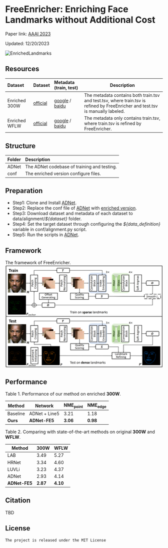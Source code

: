 # FreeEnricher: Enriching Face Landmarks without Additional Cost

Paper link: [AAAI 2023](https://arxiv.org/pdf/2212.09525.pdf)

Updated: 12/20/2023

![EnrichedLandmarks](./doc/enriched_landmarks.png)

## Resources

| Dataset          | Dataset                                                            | Metadata (train, test)| Description    |
| :--------------- | :----------------------------------------------------------------- | :-------------------- | -------------- |
| Enriched 300W    | [official](https://ibug.doc.ic.ac.uk/resources/300-W/)             | [google](https://drive.google.com/drive/folders/1X8img5yRyLXV2cBxtbWuCOsNKVQMz1Sm?usp=share_link) / [baidu](https://pan.baidu.com/s/1GOGSpn3PQEYHf23r4eEBHA?pwd=6czg)  | The metadata contains both train.tsv and test.tsv, where train.tsv is refined by FreeEnricher and test.tsv is manually labeled. |
| Enriched WFLW    | [official](https://wywu.github.io/projects/LAB/WFLW.html)          | [google](https://drive.google.com/drive/folders/1egD-fQjfcPoU7daMAQNFxh434Ijz7jLV?usp=share_link) / [baidu](https://pan.baidu.com/s/1NddBa8GIeI8cEADq5XNBSg?pwd=1yme)  | The metadata only contains train.tsv, where train.tsv is refined by FreeEnricher.                                               |

## Structure
| Folder           | Description                                                            |
| :----------------| :--------------------------------------------------------------------- |
| ADNet            | The ADNet codebase of training and testing.                            |
| conf             | The enriched version configure files.                                  |

## Preparation
 - Step1: Clone and Install [ADNet](https://github.com/huangyangyu/ADNet/tree/7f9268449d1605c2f5a00495b93c942f28cd8ac8).
 - Step2: Replace the conf file of [ADNet](https://github.com/huangyangyu/ADNet/tree/7f9268449d1605c2f5a00495b93c942f28cd8ac8) with [enriched version](./conf/alignment.py).
 - Step3: Download dataset and metadata of each dataset to data/alignment/*${dataset}* folder.
 - Step4: Set the target dataset through configuring the *${data_definition}* variable in conf/alignment.py script.
 - Step5: Run the scripts in [ADNet](https://github.com/huangyangyu/ADNet/tree/7f9268449d1605c2f5a00495b93c942f28cd8ac8).

## Framework
The framework of FreeEnricher.
![FreeEnricher](./doc/framework.png)

## Performance
Table 1. Performance of our method on enriched **300W**.

| Method    | Network       | NME<sub>point</sub> | NME<sub>edge</sub> |
| --------- | ------------- | ------------------- | ------------------ |
| Baseline  | ADNet + Line5 | 3.21                | 1.18               |
| **Ours**  | **ADNet-FE5** | **3.06**            | **0.98**           |

Table 2. Comparing with state-of-the-art methods on original **300W** and **WFLW**.

| Method        | 300W           | WFLW           |
| ------------- | -------------- | -------------- |
| LAB           | 3.49           | 5.27           |
| HRNet         | 3.34           | 4.60           |
| LUVLi         | 3.23           | 4.37           |
| ADNet         | 2.93           | 4.14           |
| **ADNet-FE5** | **2.87**       | **4.10**       |

## Citation

TBD

## License

    The project is released under the MIT License